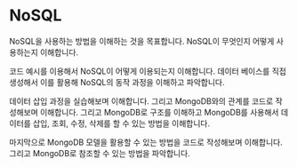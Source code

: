 # NoSQL
NoSQL을 사용하는 방법을 이해하는 것을 목표합니다. NoSQL이 무엇인지 어떻게 사용하는지 이해합니다.   

코드 예시를 이용해서 NoSQL이 어떻게 이용되는지 이해합니다. 데이터 베이스를 직접 생성해서 이를 활용해 NoSQL의 동작 과정을 이해하고 파악합니다.   

데이터 삽입 과정을 실습해보며 이해합니다. 그리고 MongoDB와의 관계를 코드로 작성해보며 이해합니다. 그리고 MongoDB로 구조를 이해하고 MongoDB를 사용해서 데이터를 삽입, 조회, 수정, 삭제를 할 수 있는 방법을 이해합니다.   

마지막으로 MongoDB 모델을 활용할 수 있는 방법을 코드로 작성해보며 이해합니다. 그리고 MongoDB로 참조할 수 있는 방법을 파악합니다.   